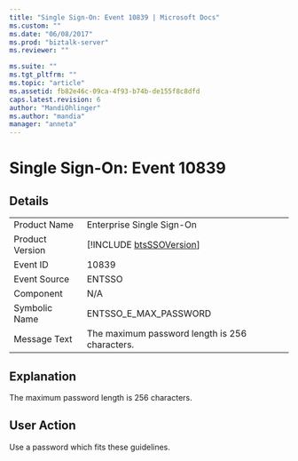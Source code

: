 ```yaml
---
title: "Single Sign-On: Event 10839 | Microsoft Docs"
ms.custom: ""
ms.date: "06/08/2017"
ms.prod: "biztalk-server"
ms.reviewer: ""

ms.suite: ""
ms.tgt_pltfrm: ""
ms.topic: "article"
ms.assetid: fb82e46c-09ca-4f93-b74b-de155f8c8dfd
caps.latest.revision: 6
author: "MandiOhlinger"
ms.author: "mandia"
manager: "anneta"
---
```

# Single Sign-On: Event 10839
## Details  
  
|                 |                                                             |
|-----------------|-------------------------------------------------------------|
|  Product Name   |                  Enterprise Single Sign-On                  |
| Product Version | [!INCLUDE [btsSSOVersion](../includes/btsssoversion-md.md)] |
|    Event ID     |                            10839                            |
|  Event Source   |                           ENTSSO                            |
|    Component    |                             N/A                             |
|  Symbolic Name  |                    ENTSSO_E_MAX_PASSWORD                    |
|  Message Text   |       The maximum password length is 256 characters.        |
  
## Explanation  
 The maximum password length is 256 characters.  
  
## User Action  
 Use a password which fits these guidelines.